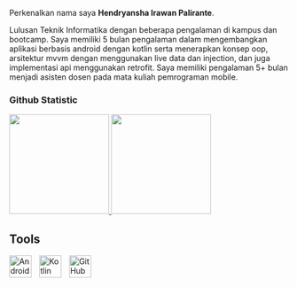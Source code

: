 Perkenalkan nama saya **Hendryansha Irawan Palirante**.<br>

Lulusan Teknik Informatika dengan beberapa pengalaman di kampus dan bootcamp. Saya memiliki 5 bulan pengalaman dalam mengembangkan aplikasi berbasis android dengan kotlin serta menerapkan konsep oop, arsitektur mvvm dengan menggunakan live data dan injection, dan juga implementasi api menggunakan retrofit. Saya memiliki pengalaman 5+ bulan menjadi asisten dosen pada mata kuliah pemrograman mobile.<br>

### Github Statistic
<p align="left">
<a href="https://github.com/Hendryansha">
  <img height="180em" src="https://github-readme-stats-eight-theta.vercel.app/api?username=Hendryansha&show_icons=true&theme=algolia&include_all_commits=true&count_private=true"/>
  <img height="180em" src="https://github-readme-stats-eight-theta.vercel.app/api/top-langs/?username=Hendryansha&layout=compact&layout=compact&theme=algolia"/>
</a>
</p>

## Tools

<p align="left">
  <img src="[https://upload.wikimedia.org/wikipedia/commons/9/92/Android_Studio_Icon_2023.svg](https://uxwing.com/wp-content/themes/uxwing/download/brands-and-social-media/android-studio-icon.png)" alt="Android Studio" width="40" style="margin-right:10px;" />
  <img src="https://upload.wikimedia.org/wikipedia/commons/7/74/Kotlin_Icon.png" alt="Kotlin" width="40" style="margin-right:10px;" />
  <img src="https://github.githubassets.com/images/modules/logos_page/GitHub-Mark.png" alt="GitHub" width="40" />
</p>
